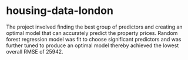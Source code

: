 # housing-data-london
The project involved finding the best group of predictors and creating an optimal model that can accurately predict the property prices. Random forest regression model was fit to choose significant predictors and was further tuned to produce an optimal model thereby achieved the lowest overall RMSE of 25942.
